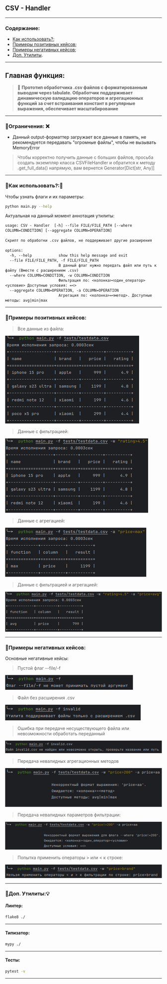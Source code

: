 CSV - Handler
---
---

### Содержание:

- [Как использовать?](#title1);
- [Примеры позитивных кейсов](#title2);
- [Примеры негативных кейсов](#title3);
- [Доп. Утилиты](#title4).

---

## Главная функция:

> 🔶 **Прототип обработчика .csv файлов с форматированным выводом через tabulate. Обработчик поддерживает динамическую
валидацию
операторов и агрегационных функций за счет встраивания констант в
регулярные выражения, обеспечивает масштабирование**
---

### 🔹Ограничения: ❌

- Данный output-форматтер загружает все данные в память, не рекомендуется передавать "огромные файлы", чтобы не вызывать
  MemoryError

> Чтобы корректно получить данные с больших файлов, просьба создать экземпляр класса CSVFileHandler и обратится к методу
> .get_full_data() напрямую, вам вернется Generator[Dict[str, Any]]

---

### 🔹<a id="title1">Как использовать?</a>:🧩

Чтобы узнать флаги и их параметры:

```bash
python main.py --help
```

Актуальная на данный момент аннотация утилиты:

```
usage: CSV - Handler  [-h] --file FILE/FILE_PATH [--where COLUMN=CONDITION] [--aggregate COLUMN=OPERATION]

Скрипт по обработки .csv файлов, не поддерживает другие расширения

options:
  -h, --help            show this help message and exit
  --file FILE/FILE_PATH, -f FILE/FILE_PATH
                        В данный флаг нужно передать файл или путь к файлу (Вместе с расширением .csv)
  --where COLUMN=CONDITION, -w COLUMN=CONDITION
                        Фильтрация по: <колонка><один_оператор><условие> Доступные условия: =<>
  --aggregate COLUMN=OPERATION, -a COLUMN=OPERATION
                        Агрегация по: <колонка>=<метод>. Доступные методы: avg|min|max

```

---

### 🔹<a id="title2">Примеры позитивных кейсов</a>:

> Все данные из файла:

![Все данных](docs/images/positive_cases/full_csv_data.jpg)

> Данные с фильтрацией:

![Данные с фильтрацией](docs/images/positive_cases/csv_data_with_filters.jpg)

> Данные с агрегацией:

![Данные с агрегацией](docs/images/positive_cases/csv_data_wtih_only_aggregation.jpg)

> Данные с фильтрацией и агрегацией:

![Данные с фильтрацией и агрегацией](docs/images/positive_cases/csv_data_with_filters_and_aggregation.jpg)

---

### 🔹<a id="title3">Примеры негативных кейсов</a>:

Основные негативные кейсы:

> Пустой флаг --file/-f

![Пустой флаг --file/-f](docs/images/negative_cases/empy_-f_flag.jpg)

> Файл без расширения .csv

![Файл без расширения .csv](docs/images/negative_cases/flag_with_no_csv_extension_.jpg)

> Ошибка при передаче несуществующего файла или невозможности обработать переданный

![Передача несуществующего файла или невозможности обработать переданный](docs/images/negative_cases/error_opening_file.jpg)

> Передача невалидных агрегационных методов

![Передача невалидных агрегационных методов](docs/images/negative_cases/invalid_agg_method.jpg)

> Передача невалидных параметров фильтрации:

![Передача невалидных параметров фильтрации](docs/images/negative_cases/invalid_filter_operator.jpg)

> Попытка применить операторы > или < к строке:

![Попытка применить операторы > или < к строке:](docs/images/negative_cases/invalid_filter_operator_to_string.jpg)

---

### 🔹<a id="title4">Доп. Утилиты</a>:💡

#### Линтер:

```bash
flake8 ./
```

---

#### Типизатор:

```bash
mypy ./
```

---

#### Тесты:

```bash
pytest -v
```

---
